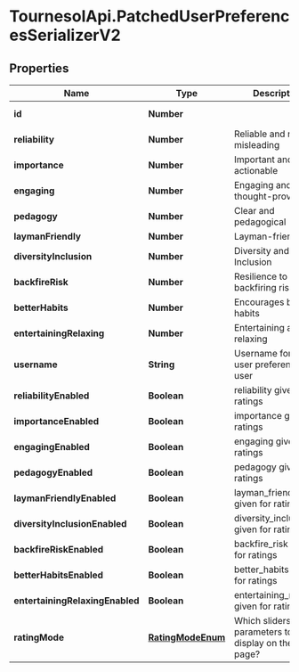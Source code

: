 # TournesolApi.PatchedUserPreferencesSerializerV2

## Properties

Name | Type | Description | Notes
------------ | ------------- | ------------- | -------------
**id** | **Number** |  | [optional] [readonly] 
**reliability** | **Number** | Reliable and not misleading | [optional] 
**importance** | **Number** | Important and actionable | [optional] 
**engaging** | **Number** | Engaging and thought-provoking | [optional] 
**pedagogy** | **Number** | Clear and pedagogical | [optional] 
**laymanFriendly** | **Number** | Layman-friendly | [optional] 
**diversityInclusion** | **Number** | Diversity and Inclusion | [optional] 
**backfireRisk** | **Number** | Resilience to backfiring risks | [optional] 
**betterHabits** | **Number** | Encourages better habits | [optional] 
**entertainingRelaxing** | **Number** | Entertaining and relaxing | [optional] 
**username** | **String** | Username for this user preferences&#39; user | [optional] [readonly] 
**reliabilityEnabled** | **Boolean** | reliability given for ratings | [optional] 
**importanceEnabled** | **Boolean** | importance given for ratings | [optional] 
**engagingEnabled** | **Boolean** | engaging given for ratings | [optional] 
**pedagogyEnabled** | **Boolean** | pedagogy given for ratings | [optional] 
**laymanFriendlyEnabled** | **Boolean** | layman_friendly given for ratings | [optional] 
**diversityInclusionEnabled** | **Boolean** | diversity_inclusion given for ratings | [optional] 
**backfireRiskEnabled** | **Boolean** | backfire_risk given for ratings | [optional] 
**betterHabitsEnabled** | **Boolean** | better_habits given for ratings | [optional] 
**entertainingRelaxingEnabled** | **Boolean** | entertaining_relaxing given for ratings | [optional] 
**ratingMode** | [**RatingModeEnum**](RatingModeEnum.md) | Which sliders and parameters to display on the rating page? | [optional] 


